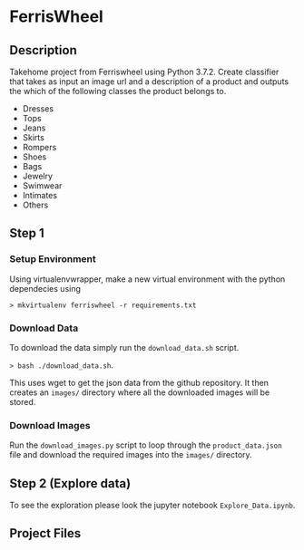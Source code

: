 # FerrisWheel

## Description

Takehome project from Ferriswheel using Python 3.7.2. Create classifier that takes as input an image url and a description of a product and outputs the which of the following classes the product belongs to. 

- Dresses
- Tops
- Jeans
- Skirts
- Rompers
- Shoes
- Bags
- Jewelry
- Swimwear
- Intimates
- Others

## Step 1

### Setup Environment

Using virtualenvwrapper, make a new virtual environment with the python dependecies using

`> mkvirtualenv ferriswheel -r requirements.txt`

### Download Data
To download the data simply run the `download_data.sh` script.

`> bash ./download_data.sh`.

This uses wget to get the json data from the github repository. It then creates an `images/` directory where all the downloaded images will be stored.

### Download Images

Run the `download_images.py` script to loop through the `product_data.json` file and download the required images into the `images/` directory.

## Step 2 (Explore data)

To see the exploration please look the jupyter notebook `Explore_Data.ipynb`.

## Project Files


